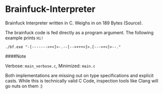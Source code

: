 # Brainfuck-Interpreter
Brainfuck Interpreter written in C. Weighs in on 189 Bytes (Source).

The brainfuck code is fed directly as a program argument. The following example prints `Hi!` 
```
./bf.exe "-[------->+<]>-.--[-->+++<]>.[--->+<]>--."
```

####Note

Verbose: `main_verbose.c`,
Minimized: `main.c`

Both implementations are missing out on type specifications and explicit casts. While this is technically valid C Code, inspection tools like Clang will go nuts on them :)